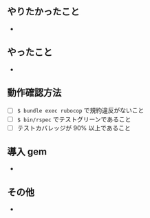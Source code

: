 ## やりたかったこと

-

## やったこと

-

## 動作確認方法

- [ ] `$ bundle exec rubocop` で規約違反がないこと
- [ ] `$ bin/rspec` でテストグリーンであること
- [ ] テストカバレッジが 90% 以上であること

## 導入 gem

-

## その他

- []()

